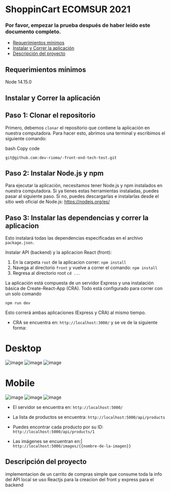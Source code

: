 # ShoppinCart ECOMSUR 2021

### Por favor, empezar la prueba después de haber leído este documento completo.

  - [Requerimientos mínimos](#requerimientos-mínimos)
  - [Instalar y Correr la aplicación](#instalar-y-correr-la-aplicación)
  - [Descripción del proyecto](#descripción-del-proyecto)
  

## Requerimientos mínimos

Node 14.15.0

## Instalar y Correr la aplicación

## Paso 1: Clonar el repositorio

Primero, debemos `clonar` el repositorio que contiene la aplicación en nuestra computadora. Para hacer esto, abrimos una terminal y escribimos el siguiente comando:

bash
Copy code
```
git@github.com:dev-rioma/-front-end-tech-test.git
```

## Paso 2: Instalar Node.js y npm

Para ejecutar la aplicación, necesitamos tener Node.js y npm instalados en nuestra computadora. 
Si ya tienes estas herramientas instaladas, puedes pasar al siguiente paso. 
Si no, puedes descargarlas e instalarlas desde el sitio web oficial de Node.js: https://nodejs.org/es/


## Paso 3: Instalar las dependencias y correr la aplicacion
Esto instalará todas las dependencias especificadas en el archivo `package.json.`

Instalar API (backend) y la aplicacion React (front):

1. En la carpeta `root` de la aplicacion correr:
   `npm install`
2. Navega al directorio `front` y vuelve a correr el comando:
   `npm install`
3. Regresa al directorio root `cd ..`.

La aplicación está compuesta de un servidor Express y una instalación básica de Create-React-App (CRA). Todo está configurado para correr con un solo comando

`npm run dev`

Esto correrá ambas aplicaciones (Express y CRA) al mismo tiempo.

- CRA se encuentra en:
  `http://localhost:3000/`
 y se ve de la siguiente forma:
 
 # Desktop 
 ![image](https://user-images.githubusercontent.com/92890830/223019167-5c155de5-1f94-4336-9ab7-f114903941b3.png)
 ![image](https://user-images.githubusercontent.com/92890830/223019493-5874b2da-c05f-4d9f-8a61-f329c8d279cb.png)
 ![image](https://user-images.githubusercontent.com/92890830/223019580-d9d1c6a6-d255-4f5c-b94a-97fe0f53ddc3.png)



 
 # Mobile
 ![image](https://user-images.githubusercontent.com/92890830/223019704-c5eb50ae-ee6e-4ea2-a823-c8b20b8f0217.png)
 ![image](https://user-images.githubusercontent.com/92890830/223019744-ac10310c-dd13-49ca-8b36-fedfac13e95e.png)
 ![image](https://user-images.githubusercontent.com/92890830/223019654-81753693-55fc-417a-a843-6e6148bb1db4.png)





- El servidor se encuentra en:
  `http://localhost:5000/`

- La lista de productos se encuentra:
  `http://localhost:5000/api/products`

- Puedes encontrar cada producto por su ID:
  `http://localhost:5000/api/products/1`

- Las imágenes se encuentran en:|
  `http://localhost:5000/images/{{nombre-de-la-imagen}}`

## Descripción del proyecto

 implementacion de un carrito de compras simple que consume toda la info del API local se uso Reactjs para la creacion del front y express para el backend



